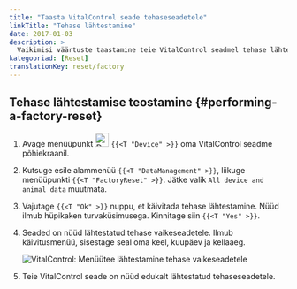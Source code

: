 ```yaml
---
title: "Taasta VitalControl seade tehaseseadetele"
linkTitle: "Tehase lähtestamine"
date: 2017-01-03
description: >
  Vaikimisi väärtuste taastamine teie VitalControl seadmel tehase lähtestamise teel.
kategooriad: [Reset]
translationKey: reset/factory
---
```

## Tehase lähtestamise teostamine {#performing-a-factory-reset}

1. Avage menüüpunkt <img src="/icons/device.svg" width="25" align="bottom" alt="Device" /> `{{<T "Device" >}}` oma VitalControl seadme põhiekraanil.

1. Kutsuge esile alammenüü `{{<T "DataManagement" >}}`, liikuge menüüpunkti `{{<T "FactoryReset" >}}`. Jätke valik `All device and animal data` muutmata.

1. Vajutage `{{<T "Ok" >}}` nuppu, et käivitada tehase lähtestamine. Nüüd ilmub hüpikaken turvaküsimusega. Kinnitage siin `{{<T "Yes" >}}`.

1. Seaded on nüüd lähtestatud tehase vaikeseadetele. Ilmub käivitusmenüü, sisestage seal oma keel, kuupäev ja kellaaeg.

   ![VitalControl: Menüütee lähtestamine tehase vaikeseadetele](../images/resetdevice.png "Tehase lähtestamine")

6. Teie VitalControl seade on nüüd edukalt lähtestatud tehaseseadetele.
